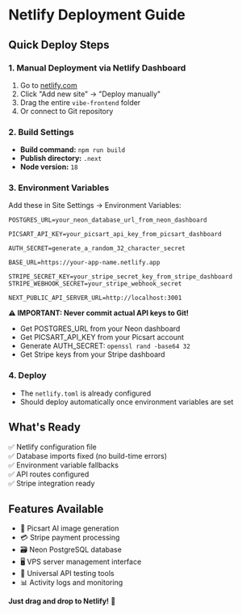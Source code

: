 # Netlify Deployment Guide

## Quick Deploy Steps

### 1. Manual Deployment via Netlify Dashboard
1. Go to [netlify.com](https://netlify.com)
2. Click "Add new site" → "Deploy manually"
3. Drag the entire `vibe-frontend` folder
4. Or connect to Git repository

### 2. Build Settings
- **Build command:** `npm run build`
- **Publish directory:** `.next`
- **Node version:** `18`

### 3. Environment Variables
Add these in Site Settings → Environment Variables:

```
POSTGRES_URL=your_neon_database_url_from_neon_dashboard

PICSART_API_KEY=your_picsart_api_key_from_picsart_dashboard

AUTH_SECRET=generate_a_random_32_character_secret

BASE_URL=https://your-app-name.netlify.app

STRIPE_SECRET_KEY=your_stripe_secret_key_from_stripe_dashboard
STRIPE_WEBHOOK_SECRET=your_stripe_webhook_secret

NEXT_PUBLIC_API_SERVER_URL=http://localhost:3001
```

**⚠️ IMPORTANT: Never commit actual API keys to Git!**
- Get POSTGRES_URL from your Neon dashboard
- Get PICSART_API_KEY from your Picsart account  
- Generate AUTH_SECRET: `openssl rand -base64 32`
- Get Stripe keys from your Stripe dashboard

### 4. Deploy
- The `netlify.toml` is already configured
- Should deploy automatically once environment variables are set

## What's Ready
✅ Netlify configuration file  
✅ Database imports fixed (no build-time errors)  
✅ Environment variable fallbacks  
✅ API routes configured  
✅ Stripe integration ready  

## Features Available
- 🎨 Picsart AI image generation
- 💳 Stripe payment processing  
- 🗃️ Neon PostgreSQL database
- 🖥️ VPS server management interface
- 🔧 Universal API testing tools
- 📊 Activity logs and monitoring

**Just drag and drop to Netlify!** 🚀
